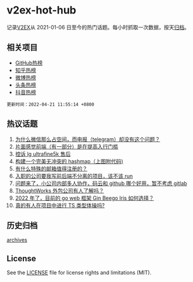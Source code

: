 # v2ex-hot-hub

 记录[V2EX](https://www.v2ex.com/)从 2021-01-06 日至今的热门话题。每小时抓取一次数据，按天[归档](archives)。
 
 ## 相关项目

- [GitHub热榜](https://github.com/snaildev/github-hot-hub)
- [知乎热榜](https://github.com/snaildev/zhihu-hot-hub)
- [微博热榜](https://github.com/snaildev/weibo-hot-hub)
- [头条热榜](https://github.com/snaildev/toutiao-hot-hub)
- [抖音热榜](https://github.com/snaildev/douyin-hot-hub)


 `更新时间：2022-04-21 11:55:14 +0800`

## 热议话题

1. [为什么微信那么占空间，而电报（telegram）却没有这个问题？](https://www.v2ex.com/t/848198)
1. [片面感觉前端（有一部分）是在提高入行门槛](https://www.v2ex.com/t/848148)
1. [控诉 lg ultrafine5k 售后](https://www.v2ex.com/t/848149)
1. [构建一个完美无冲突的 hashmap（上图附代码)](https://www.v2ex.com/t/848178)
1. [有什么特殊的邮箱值得注册的？](https://www.v2ex.com/t/848138)
1. [入职的公司要我写前后端不分离的项目，该不该 run](https://www.v2ex.com/t/848100)
1. [问题来了，小公司内部多人协作，码云和 github 哪个好用，暂不考虑 gitlab](https://www.v2ex.com/t/848183)
1. [ThoughtWorks 外包公司有人了解吗？](https://www.v2ex.com/t/848102)
1. [2022 年了，目前的 go web 框架 Gin Beego Iris 如何选择？](https://www.v2ex.com/t/848201)
1. [真的有人在项目中进行 TS 类型体操吗?](https://www.v2ex.com/t/848199)

## 历史归档

[archives](archives)

## License

See the [LICENSE](LICENSE) file for license rights and limitations (MIT).
